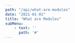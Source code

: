 ```yaml
---
path: "/api/what-are-modules"
date: "2021-01-01"
title: "What are Modules"
subMenu: 
    - text: ''
      path: '#'
---
```


